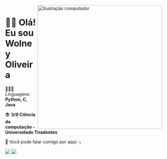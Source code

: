 <img src="https://raw.githubusercontent.com/MicaelliMedeiros/micaellimedeiros/master/image/computer-illustration.png" min-width="400px" max-width="400px" width="400px" align="right" alt="Ilustração computador">

# 👋🏻 Olá! Eu sou Wolney Oliveira

<p align="left">
  👨🏻‍💻 Linguagens: <strong>Python, C, Java</strong>
</p>

<p align="left">
 📚 <strong>3/9 Ciência da computação - Universidade Tiradentes</strong>
</p>

<p align="left">
  📨 Você pode falar comigo por aqui: ⤵️
</p>

<p align="left">
  <a href="https://www.linkedin.com/in/wolney-oliveira" alt="Linkedin">
  <img src="https://img.shields.io/badge/-Linkedin-0e76a8?style=flat-square&logo=Linkedin&logoColor=white&link=www.linkedin.com/in/wolney-oliveira" /></a>

  <a href="https://www.instagram.com/wolney_fo" alt="Instagram">
  <img src="https://img.shields.io/badge/-Instagram-DF0174?style=flat-square&labelColor=DF0174&logo=instagram&logoColor=white&link=https://www.instagram.com/wolney_fo/"/></a>
</p>  
